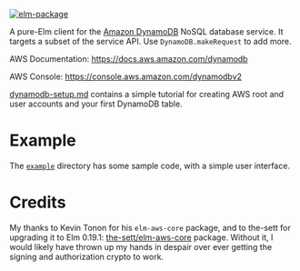 [![elm-package](https://img.shields.io/badge/elm-2.2.1-blue.svg)](http://package.elm-lang.org/packages/billstclair/elm-dynamodb/latest)

A pure-Elm client for the [Amazon DynamoDB](https://aws.amazon.com/dynamodb/) NoSQL database service. It targets a subset of the service API. Use `DynamoDB.makeRequest` to add more.

AWS Documentation: https://docs.aws.amazon.com/dynamodb

AWS Console: https://console.aws.amazon.com/dynamodbv2

[dynamodb-setup.md](https://github.com/billstclair/elm-dynamodb/blob/main/dynamodb-setup.md) contains a simple tutorial for creating AWS root and user accounts and your first DynamoDB table.

# Example

The [`example`](https://github.com/billstclair/elm-dynamodb/tree/master/example) directory has some sample code, with a simple user interface.

# Credits

My thanks to Kevin Tonon for his `elm-aws-core` package, and to the-sett for upgrading it to Elm 0.19.1: [the-sett/elm-aws-core](http://package.elm-lang.org/packages/the-sett/elm-aws-core/latest) package. Without it, I would likely have thrown up my hands in despair over ever getting the signing and authorization crypto to work.
